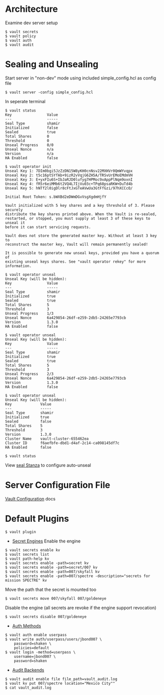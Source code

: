 # Architecture
Examine dev server setup
```shell script
$ vault secrets
$ vault policy
$ vault auth
$ vault audit
```

# Sealing and Unsealing
Start server in "non-dev" mode using included simple_config.hcl as config file
```shell script
$ vault server -config simple_config.hcl
```
In seperate terminal
```shell script
$ vault status
Key                Value
---                -----
Seal Type          shamir
Initialized        false
Sealed             true
Total Shares       0
Threshold          0
Unseal Progress    0/0
Unseal Nonce       n/a
Version            n/a
HA Enabled         false

$ vault operator init
Unseal Key 1: 7DIm0bgi5JzZzDN15W8yKH0cnNsv22MXHVr0QmWYvqpx
Unseal Key 2: t5c16ptSYfAb+9izR2vVqjG6ZH5A/TRSvUrEMoEMdmVH
Unseal Key 3: E+yxFIu6S+IbJaRJD0lufyg7HPMoc9xAppPlNqm9oxnI
Unseal Key 4: fR5r6eiMMb6t2VQ4L7IjVu03c+TPq60psaRKW+DuTd4b
Unseal Key 5: hNTf2l0igDlr8cFtJxGTeAVwUa3GtFfGzi/97hXCCcO/

Initial Root Token: s.bWXBd2eDWmDGvVsgXgdmHjfY

Vault initialized with 5 key shares and a key threshold of 3. Please securely
distribute the key shares printed above. When the Vault is re-sealed,
restarted, or stopped, you must supply at least 3 of these keys to unseal it
before it can start servicing requests.

Vault does not store the generated master key. Without at least 3 key to
reconstruct the master key, Vault will remain permanently sealed!

It is possible to generate new unseal keys, provided you have a quorum of
existing unseal keys shares. See "vault operator rekey" for more information.

$ vault operator unseal
Unseal Key (will be hidden): 
Key                Value
---                -----
Seal Type          shamir
Initialized        true
Sealed             true
Total Shares       5
Threshold          3
Unseal Progress    1/3
Unseal Nonce       6a429854-26df-e259-2db5-24265e7793cb
Version            1.3.0
HA Enabled         false

$ vault operator unseal
Unseal Key (will be hidden): 
Key                Value
---                -----
Seal Type          shamir
Initialized        true
Sealed             true
Total Shares       5
Threshold          3
Unseal Progress    2/3
Unseal Nonce       6a429854-26df-e259-2db5-24265e7793cb
Version            1.3.0
HA Enabled         false

$ vault operator unseal
Unseal Key (will be hidden): 
Key             Value
---             -----
Seal Type       shamir
Initialized     true
Sealed          false
Total Shares    5
Threshold       3
Version         1.3.0
Cluster Name    vault-cluster-655462ea
Cluster ID      f6aefbfe-dbd1-d4af-2c14-ca098145df7c
HA Enabled      false

$ vault status
```
View [seal Stanza](https://www.vaultproject.io/docs/configuration/seal/index.html) to configure auto-unseal

# Server Configuration File
[Vault Configuration](https://www.vaultproject.io/docs/configuration/index.html) docs

# Default Plugins

```shell script
$ vault plugin
```
* [Secret Engines](https://www.vaultproject.io/docs/secrets/index.html)
Enable the engine
```shell script
$ vault secrets enable kv
$ vault secrets list
$ vault path-help kv
$ vault secrets enable -path=secret kv
$ vault secrets enable -path=secret/007 kv
$ vault secrets enable -path=007/skyfall kv
$ vault secrets enable -path=007/spectre -description="secrets for mission SPECTRE" kv
```
Move the path that the secret is mounted too
```shell script
$ vault secrets move 007/skyfall 007/goldeneye
```
Disable the engine (all secrets are revoke if the engine support revocation)
```shell script
$ vault secrets disable 007/goldeneye
```
* [Auth Methods](https://www.vaultproject.io/docs/auth/index.html)
```shell script
$ vault auth enable userpass
$ vault write auth/userpass/users/jbond007 \
    password=shaken \
    policies=default
$ vault login -method=userpass \
    username=jbond007 \
    password=shaken
```
* [Audit Backends](https://www.vaultproject.io/docs/audit/index.html)
```shell script
$ vault audit enable file file_path=vault_audit.log
$ vault kv put 007/spectre location="Mexico City"" 
$ cat vault_audit.log
```

